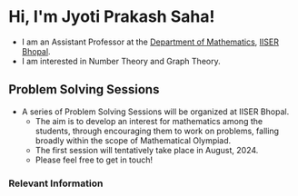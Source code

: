 # Hi, I'm Jyoti Prakash Saha!

* I am an Assistant Professor at the [Department of Mathematics](https://maths.iiserb.ac.in/), [IISER Bhopal](https://www.iiserb.ac.in/).
* I am interested in Number Theory and Graph Theory.

## Problem Solving Sessions

* A series of Problem Solving Sessions will be organized at IISER Bhopal.
  * The aim is to develop an interest for mathematics among the students, through encouraging them to work on problems, falling broadly within the scope of Mathematical Olympiad.
  * The first session will tentatively take place in August, 2024.
  * Please feel free to get in touch!
 
### Relevant Information


<!--
**jpsaha/jpsaha** is a ✨ _special_ ✨ repository because its `README.md` (this file) appears on your GitHub profile.

Here are some ideas to get you started:

- 🔭 I’m currently working on ...
- 🌱 I’m currently learning ...
- 👯 I’m looking to collaborate on ...
- 🤔 I’m looking for help with ...
- 💬 Ask me about ...
- 📫 How to reach me: ...
- 😄 Pronouns: ...
- ⚡ Fun fact: ...
-->
